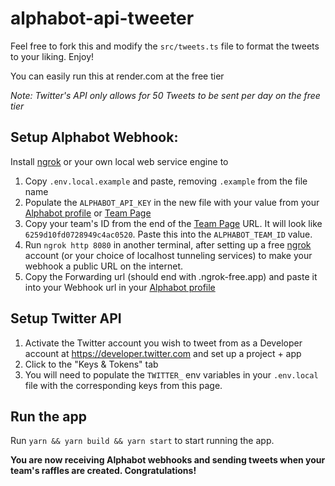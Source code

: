 # alphabot-api-tweeter

Feel free to fork this and modify the `src/tweets.ts` file to format the tweets to your liking. Enjoy!

You can easily run this at render.com at the free tier

_Note: Twitter's API only allows for 50 Tweets to be sent per day on the free tier_

## Setup Alphabot Webhook:

Install [ngrok](https://ngrok.com/) or your own local web service engine to 

1. Copy `.env.local.example` and paste, removing `.example` from the file name
2. Populate the `ALPHABOT_API_KEY` in the new file with your value from your [Alphabot profile](https://alphabot.app/#profile-developer) or [Team Page](https://alphabot.app/team#developer)
3. Copy your team's ID from the end of the [Team Page](https://alphabot.app/team) URL. It will look like `6259d10fd0728949c4ac0520`. Paste this into the `ALPHABOT_TEAM_ID` value.
4. Run `ngrok http 8080` in another terminal, after setting up a free [ngrok](https://ngrok.com/) account (or your choice of localhost tunneling services) to make your webhook a public URL on the internet.
5. Copy the Forwarding url (should end with .ngrok-free.app) and paste it into your Webhook url in your [Alphabot profile](https://alphabot.app/#profile-developer)

## Setup Twitter API

1. Activate the Twitter account you wish to tweet from as a Developer account at https://developer.twitter.com and set up a project + app
2. Click to the "Keys & Tokens" tab
3. You will need to populate the `TWITTER_` env variables in your `.env.local` file with the corresponding keys from this page.

## Run the app

Run `yarn && yarn build && yarn start` to start running the app.

**You are now receiving Alphabot webhooks and sending tweets when your team's raffles are created. Congratulations!**

